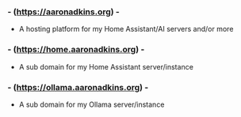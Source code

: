 
### - (https://aaronadkins.org) -
* A hosting platform for my Home Assistant/AI servers and/or more

### - (https://home.aaronadkins.org) -
* A sub domain for my Home Assistant server/instance

### - (https://ollama.aaronadkins.org) -
* A sub domain for my Ollama server/instance 
